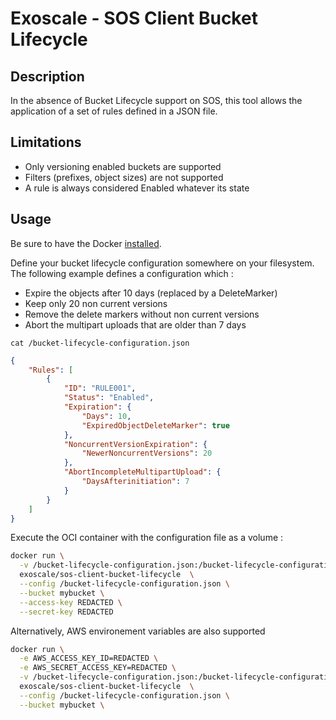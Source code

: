 # Exoscale - SOS Client Bucket Lifecycle

## Description

In the absence of Bucket Lifecycle support on SOS, this tool allows the application of a set of rules defined in a JSON file.

## Limitations

- Only versioning enabled buckets are supported
- Filters (prefixes, object sizes) are not supported
- A rule is always considered Enabled whatever its state

## Usage

Be sure to have the Docker [installed](https://docs.docker.com/get-docker).

Define your bucket lifecycle configuration somewhere on your filesystem.
The following example defines a configuration which :

- Expire the objects after 10 days (replaced by a DeleteMarker)
- Keep only 20 non current versions
- Remove the delete markers without non current versions
- Abort the multipart uploads that are older than 7 days

```
cat /bucket-lifecycle-configuration.json
```

```json 
{
    "Rules": [
        {
            "ID": "RULE001",
            "Status": "Enabled",
            "Expiration": {
                "Days": 10,
                "ExpiredObjectDeleteMarker": true
            },
            "NoncurrentVersionExpiration": {
                "NewerNoncurrentVersions": 20
            },
            "AbortIncompleteMultipartUpload": {
                "DaysAfterinitiation": 7
            }
        }
    ]
}
```

Execute the OCI container with the configuration file as a volume :

```sh
docker run \
  -v /bucket-lifecycle-configuration.json:/bucket-lifecycle-configuration.json \ 
  exoscale/sos-client-bucket-lifecycle  \
  --config /bucket-lifecycle-configuration.json \
  --bucket mybucket \
  --access-key REDACTED \
  --secret-key REDACTED
```

Alternatively, AWS environement variables are also supported

```sh
docker run \
  -e AWS_ACCESS_KEY_ID=REDACTED \
  -e AWS_SECRET_ACCESS_KEY=REDACTED \
  -v /bucket-lifecycle-configuration.json:/bucket-lifecycle-configuration.json \ 
  exoscale/sos-client-bucket-lifecycle  \
  --config /bucket-lifecycle-configuration.json \
  --bucket mybucket \
```


